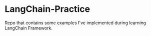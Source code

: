 # LangChain-Practice
Repo that contains some examples I've implemented during learning LangChain Framework.
